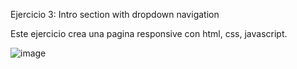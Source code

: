 Ejercicio 3: Intro section with dropdown navigation

Este ejercicio crea una pagina responsive con html, css, javascript.

![image](https://github.com/user-attachments/assets/354e17bc-8594-4d34-a4a4-7c46af8d30a1)
